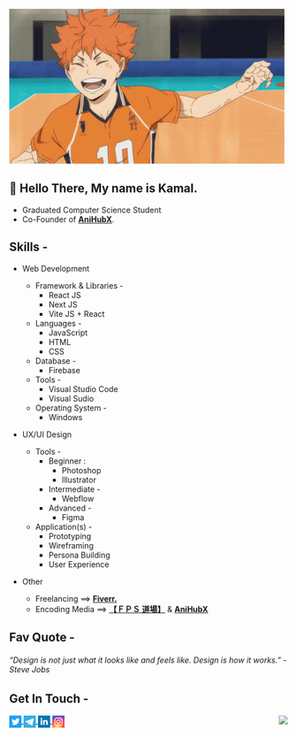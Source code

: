 ![](https://github.com/Tomioka-Giyuu/Tomioka-Giyuu/blob/main/ok.gif)
## :wave: Hello There, My name is Kamal.
+ Graduated Computer Science Student 
+ Co-Founder of **[AniHubX](https://github.com/AniHubX)**.

## Skills - 
+ Web Development 
  -  Framework & Libraries -
     - React JS
     - Next JS
     - Vite JS + React
  - Languages -
    - JavaScript 
    - HTML
    - CSS
  - Database - 
    - Firebase
  - Tools -
    - Visual Studio Code
    - Visual Sudio
  - Operating System -
    - Windows

+ UX/UI Design 
  - Tools -
    - Beginner :
      - Photoshop
      - Illustrator
    - Intermediate -
      - Webflow 
    - Advanced - 
      - Figma
  - Application(s) -
    - Prototyping
    - Wireframing
    - Persona Building
    - User Experience
    
+ Other
  - Freelancing ==> **[Fiverr.](https://www.fiverr.com/kamal_rai1?public_mode=true)**
  - Encoding Media ==> **[【ＦＰＳ 道場】](https://fpsdojo.github.io/)** &  **[AniHubX](https://anihubx.github.io/)**

## Fav Quote -
###### “Design is not just what it looks like and feels like. Design is how it works.” - Steve Jobs

## Get In Touch - 
<a href="https://twitter.com/0rekiHoutaro1">
  <img align="center" width="22px" style="text-decoration:none" src="https://raw.githubusercontent.com/edent/SuperTinyIcons/master/images/svg/twitter.svg" />
</a>
<a href="https://t.me/sad_sensei">
  <img align="center" width="22px" style="text-decoration:none" src="https://raw.githubusercontent.com/edent/SuperTinyIcons/master/images/svg/telegram.svg" />
</a>
<a href="https://www.linkedin.com/in/kamal-rai-3a044b22a">
  <img align="center" width="22px" style="text-decoration:none" src="https://raw.githubusercontent.com/edent/SuperTinyIcons/master/images/svg/linkedin.svg" />
</a> 
<a href="https://www.instagram.com/demsigner/?next=%2F">
  <img align="center" width="22px" style="text-decoration:none" src="https://raw.githubusercontent.com/edent/SuperTinyIcons/master/images/svg/instagram.svg" />
</a> 
<a href="https://www.linkedin.com/in/kamal-rai-3a044b22a">
  <img src="https://komarev.com/ghpvc/?username=Tomioka-Giyuu&style=flat-square" align="right"/>
</a>
